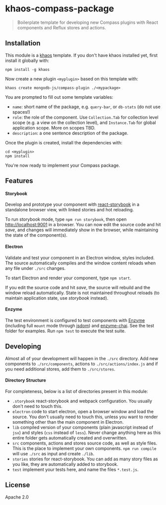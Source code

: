 # khaos-compass-package

> Boilerplate template for developing new Compass plugins with React components
and Reflux stores and actions.

## Installation

This module is a [khaos][khaos] template. If you don't have khaos installed yet, first install it globally with:

```
npm install -g khaos
```

Now create a new plugin `<myplugin>` based on this template with:

```
khaos create mongodb-js/compass-plugin ./<mypackage>
```

You are prompted to fill out some template variables:

- `name`: short name of the package, e.g. `query-bar`, or `db-stats` (do not use spaces!)
- `role`: the role of the component. Use `Collection.Tab` for collection level scope (e.g. a view
  on the collection level), and `Instance.Tab` for global application scope. More on scopes TBD.
- `description`: a one sentence description of the package.

Once the plugin is created, install the dependencies with:

```
cd <myplugin>
npm install
```

You're now ready to implement your Compass package.

## Features

#### Storybook

Develop and prototype your component with [react-storybook][react-storybook] in a standalone browser view, with linked stories and hot reloading.

To run storybook mode, type `npm run storybook`, then open
[http://localhost:9001](http://localhost:9001) in a browser. You can now edit the source code and hit _save_, and changes will immediately show in the browser, while maintaining the state of the component(s).

#### Electron

Validate and test your component in an Electron window, styles included. The source automatically compiles and the window content reloads when any file under `./src` changes.

To start Electron and render your component, type `npm start`.

If you edit the source code and hit _save_, the source will rebuild and the window reload automatically. State is not maintained throughout reloads (to maintain application state, use _storybook_ instead).

#### Enzyme

The test environment is configured to test components with [Enzyme][enzyme] (including full `mount` mode through [jsdom][jsdom]) and [enzyme-chai][enzyme-chai]. See the test folder for examples. Run `npm test` to execute the test suite.

## Developing

Almost all of your development will happen in the `./src` directory. Add new components
to `./src/components`, actions to `./src/actions/index.js` and if you need additional stores, add them to `./src/stores`.

#### Directory Structure

For completeness, below is a list of directories present in this module:

- `.storybook` react-storybook and webpack configuration. You usually don't need to touch this.
- `electron` code to start electron, open a browser window and load the source. You don't usually need to touch this, unless you want to render something other than the main component in Electron.
- `lib` compiled version of your components (plain javascript instead of `jsx`) and styles (`css` instead of `less`). Never change anything here as this entire folder gets automatically created and overwritten.
- `src` components, actions and stores source code, as well as style files. This is the place to implement your own components. `npm run compile` will use `./src` as input and create `./lib`.
- `stories` stories for react-storybook. You can add as many story files as you like, they are automatically added to storybook.
- `test` implement your tests here, and name the files `*.test.js`.


## License

Apache 2.0

[react-storybook]: https://github.com/kadirahq/react-storybook
[khaos]: http://khaos.io/
[enzyme]: http://airbnb.io/enzyme/
[enzyme-chai]: https://github.com/producthunt/chai-enzyme
[jsdom]: https://github.com/tmpvar/jsdom
